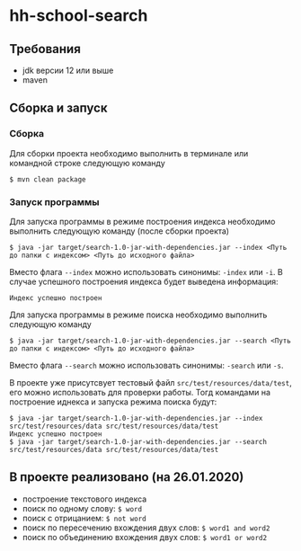 # hh-school-search

## Требования
* jdk версии 12 или выше
* maven

## Сборка и запуск
### Сборка
Для сборки проекта необходимо выполнить в терминале или командной строке следующую команду
```
$ mvn clean package
```
### Запуск программы
Для запуска программы в режиме построения индекса необходимо выполнить следующую команду (после сборки проекта)
```
$ java -jar target/search-1.0-jar-with-dependencies.jar --index <Путь до папки с индексом> <Путь до исходного файла>
```
Вместо флага `--index` можно использовать синонимы: `-index` или `-i`.
В случае успешного построения индекса будет выведена информация:
```
Индекс успешно построен
```

Для запуска программы в режиме поиска необходимо выполнить следующую команду
```
$ java -jar target/search-1.0-jar-with-dependencies.jar --search <Путь до папки с индексом> <Путь до исходного файла>
```
Вместо флага `--search` можно использовать синонимы: `-search` или `-s`.

В проекте уже присутсвует тестовый файл `src/test/resources/data/test`, его можно использовать для проверки работы.
Тогд командами на построение иднекса и запуска режима поиска будут:
```
$ java -jar target/search-1.0-jar-with-dependencies.jar --index src/test/resources/data src/test/resources/data/test
Индекс успешно построен
$ java -jar target/search-1.0-jar-with-dependencies.jar --search src/test/resources/data src/test/resources/data/test
```

## В проекте реализовано (на 26.01.2020)
* построение текстового индекса
* поиск по одному слову: `$ word`
* поиск с отрицанием: `$ not word`
* поиск по пересечению вхождения двух слов: `$ word1 and word2`
* поиск по объединению вхождения двух слов: `$ word1 or word2`

